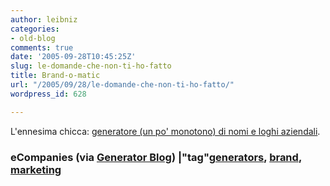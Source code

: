 ```yaml
---
author: leibniz
categories:
- old-blog
comments: true
date: '2005-09-28T10:45:25Z'
slug: le-domande-che-non-ti-ho-fatto
title: Brand-o-matic
url: "/2005/09/28/le-domande-che-non-ti-ho-fatto/"
wordpress_id: 628

---
```

L'ennesima chicca: [generatore (un po' monotono) di nomi e loghi aziendali](http://lekkerdesign.com/ray/folio/projects/ecompanies/ecompanies.htm).  


### eCompanies (via [Generator Blog](http://generatorblog.blogspot.com/)) |"tag"[generators](http://www.technorati.com/tags/generators), [brand](http://www.technorati.com/tags/brand), [marketing](http://www.technorati.com/tags/marketing)
